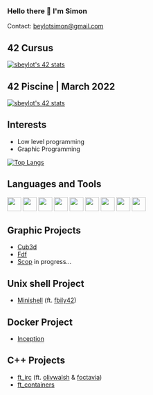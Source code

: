 ### Hello there 👋 I'm Simon

Contact: beylotsimon@gmail.com

## 42 Cursus

[![sbeylot's 42 stats](https://badge42.vercel.app/api/v2/clgak8c7g007308k2u0ma7sr5/stats?cursusId=21&coalitionId=48)](https://github.com/JaeSeoKim/badge42)

## 42 Piscine | March 2022

[![sbeylot's 42 stats](https://badge42.vercel.app/api/v2/clgak8c7g007308k2u0ma7sr5/stats?cursusId=9&coalitionId=piscine)](https://github.com/JaeSeoKim/badge42)

## Interests 

- Low level programming 
- Graphic Programming

[![Top Langs](https://github-readme-stats.vercel.app/api/top-langs/?username=bCigueS&theme=github_dark)](https://github.com/anuraghazra/github-readme-stats)
## Languages and Tools
<img height="32" width="32" src="https://cdn.jsdelivr.net/npm/simple-icons@v9/icons/c.svg" /> 
<img height="32" width="32" src="https://cdn.jsdelivr.net/npm/simple-icons@v9/icons/cplusplus.svg" /> 
<img height="32" width="32" src="https://cdn.jsdelivr.net/npm/simple-icons@v9/icons/typescript.svg" />
<img height="32" width="32" src="https://cdn.jsdelivr.net/npm/simple-icons@v9/icons/react.svg" />
<img height="32" width="32" src="https://cdn.jsdelivr.net/npm/simple-icons@v9/icons/neovim.svg" />
<img height="32" width="32" src="https://cdn.jsdelivr.net/npm/simple-icons@v9/icons/visualstudio.svg" />
<img height="32" width="32" src="https://cdn.jsdelivr.net/npm/simple-icons@v9/icons/adobephotoshop.svg" />
<img height="32" width="32" src="https://cdn.jsdelivr.net/npm/simple-icons@v9/icons/adobeillustrator.svg" />
<img height="32" width="32" src="https://cdn.jsdelivr.net/npm/simple-icons@v9/icons/blender.svg" />

## Graphic Projects
- [Cub3d](https://github.com/bCigueS/cub3d)
- [Fdf](https://github.com/bCigueS/fdf)
- [Scop]() in progress...

## Unix shell Project
- [Minishell](https://github.com/bCigueS/minishell) (ft. [fbily42](https://github.com/fbily42))

## Docker Project
- [Inception](https://github.com/bCigueS/inception)

## C++ Projects
- [ft_irc](https://github.com/bCigueS/ft_irc) (ft. [olivwalsh](https://github.com/olivwalsh) & [foctavia](https://github.com/foctavia))
- [ft_containers](https://github.com/bCigueS/ft_containers)

<!-- | PROJET | Grade |
| :------: | :------: |
| Libft  | [![sbeylot's 42 Libft Score](https://badge42.vercel.app/api/v2/clgak8c7g007308k2u0ma7sr5/project/2579780)](https://github.com/JaeSeoKim/badge42)
| get_next_line | [![sbeylot's 42 get_next_line Score](https://badge42.vercel.app/api/v2/clgak8c7g007308k2u0ma7sr5/project/2591515)](https://github.com/JaeSeoKim/badge42) |
| ft_printf | [![sbeylot's 42 ft_printf Score](https://badge42.vercel.app/api/v2/clgak8c7g007308k2u0ma7sr5/project/2595941)](https://github.com/JaeSeoKim/badge42) |
| Born2beroot | [![sbeylot's 42 ft_printf Score](https://badge42.vercel.app/api/v2/clgak8c7g007308k2u0ma7sr5/project/2595941)](https://github.com/JaeSeoKim/badge42) |
| push_swap | [![sbeylot's 42 ft_printf Score](https://badge42.vercel.app/api/v2/clgak8c7g007308k2u0ma7sr5/project/2595941)](https://github.com/JaeSeoKim/badge42) |
| minitalk | [![sbeylot's 42 minitalk Score](https://badge42.vercel.app/api/v2/clgak8c7g007308k2u0ma7sr5/project/2631590)](https://github.com/JaeSeoKim/badge42) |
| FdF | [![sbeylot's 42 FdF Score](https://badge42.vercel.app/api/v2/clgak8c7g007308k2u0ma7sr5/project/2623352)](https://github.com/JaeSeoKim/badge42) |
| Philosophers | [![sbeylot's 42 FdF Score](https://badge42.vercel.app/api/v2/clgak8c7g007308k2u0ma7sr5/project/2623352)](https://github.com/JaeSeoKim/badge42) |
| minishell | [![sbeylot's 42 minishell Score](https://badge42.vercel.app/api/v2/clgak8c7g007308k2u0ma7sr5/project/2778842)](https://github.com/JaeSeoKim/badge42) |
| cub3d | [![sbeylot's 42 cub3d Score](https://badge42.vercel.app/api/v2/clgak8c7g007308k2u0ma7sr5/project/2943317)](https://github.com/JaeSeoKim/badge42) |
| CPP Module 00 | [![sbeylot's 42 CPP Module 00 Score](https://badge42.vercel.app/api/v2/clgak8c7g007308k2u0ma7sr5/project/2891163)](https://github.com/JaeSeoKim/badge42) |
| CPP Module 01 | [![sbeylot's 42 CPP Module 00 Score](https://badge42.vercel.app/api/v2/clgak8c7g007308k2u0ma7sr5/project/2891163)](https://github.com/JaeSeoKim/badge42) |
| CPP Module 02 | [![sbeylot's 42 CPP Module 02 Score](https://badge42.vercel.app/api/v2/clgak8c7g007308k2u0ma7sr5/project/2895982)](https://github.com/JaeSeoKim/badge42) |
| CPP Module 03 | [![sbeylot's 42 CPP Module 02 Score](https://badge42.vercel.app/api/v2/clgak8c7g007308k2u0ma7sr5/project/2895982)](https://github.com/JaeSeoKim/badge42) |
| CPP Module 04 | [![sbeylot's 42 CPP Module 04 Score](https://badge42.vercel.app/api/v2/clgak8c7g007308k2u0ma7sr5/project/2899403)](https://github.com/JaeSeoKim/badge42) |
| CPP Module 05 | [![sbeylot's 42 CPP Module 05 Score](https://badge42.vercel.app/api/v2/clgak8c7g007308k2u0ma7sr5/project/2911957)](https://github.com/JaeSeoKim/badge42) |
| CPP Module 06 | [![sbeylot's 42 CPP Module 06 Score](https://badge42.vercel.app/api/v2/clgak8c7g007308k2u0ma7sr5/project/2912250)](https://github.com/JaeSeoKim/badge42) |
| CPP Module 07 | [![sbeylot's 42 CPP Module 07 Score](https://badge42.vercel.app/api/v2/clgak8c7g007308k2u0ma7sr5/project/2913319)](https://github.com/JaeSeoKim/badge42) |
| CPP Module 08 | [![sbeylot's 42 CPP Module 08 Score](https://badge42.vercel.app/api/v2/clgak8c7g007308k2u0ma7sr5/project/2914247)](https://github.com/JaeSeoKim/badge42) |
| ft_containers | [![sbeylot's 42 ft_containers Score](https://badge42.vercel.app/api/v2/clgak8c7g007308k2u0ma7sr5/project/2954427)](https://github.com/JaeSeoKim/badge42) |
| ft_irc | [![sbeylot's 42 ft_irc Score](https://badge42.vercel.app/api/v2/clgak8c7g007308k2u0ma7sr5/project/3010687)](https://github.com/JaeSeoKim/badge42) | -->

